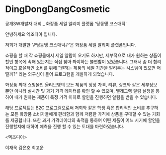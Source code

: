 # DingDongDangCosmetic
공개SW개발자 대회 _ 화장품 세일 알리미 플랫폼 '딩동댕 코스매틱'


안녕하세요 엑조디아 입니다.

저희가 개발한 '♪딩동댕 코스매틱♪'은 화장품 세일 알리미 플랫폼입니다.

쇼핑을 할 때 각 쇼핑몰에서 세일 알람이 오기도 하지만, 세부적으로 내가 원하는 상품이 할인 항목에 속해 있는지는 직접 찾아 봐야하는 불편함이 있었습니다. 
그래서 좀 더 합리적이고 효율적인 소비를 위해 "원하는 제품의 세일 기간을 알려주는 시스템이 있으면 어떨까?" 라는 의구심이 들어 프로그램을 개발하게 되었습니다. 


화장품 최대 쇼핑몰인 올리브영의 모든 제품의 정상 가격, 리뷰, 링크와 같은 세부정보 뿐만 아니라 실시간 및 과거 가격 데이터를 확인 할 수 있으며, 
텔레그램 알림 설정을 통하여 내가 원하는 제품이 특정 가격 이하로 할인을 진행하면 알림을 받을 수 있습니다.



해당 프로젝트는 B2C 프로그램으로써 저희와 같은 학생 혹은 합리적인 소비를 추구하는 모든 화장품 소비자들에게 편리함과 함께 저렴한 가격에 상품을 구매할 수 있는 기회를 제공합니다.
또한 과거 가격데이터의 축적을 통하여 어떤 제품이 어느 시기에 할인을 진행할지에 대하여 예측을 진행 할 수 있는 토대를 마련하였습니다.





<엑조디아>

이재욱
김은호
최고운
